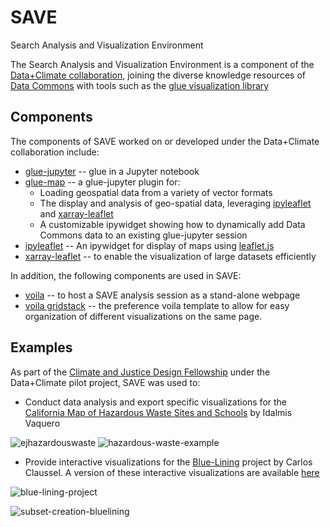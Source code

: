 # SAVE
Search Analysis and Visualization Environment

The Search Analysis and Visualization Environment is a component of the [Data+Climate collaboration](https://sites.google.com/cfa.harvard.edu/data-climate/home?pli=1), joining the diverse knowledge resources of [Data Commons](https://datacommons.org) with tools such as the [glue visualization library](http://glueviz.org)

## Components

The components of SAVE worked on or developed under the Data+Climate collaboration include:

- [glue-jupyter](https://glue-jupyter.readthedocs.io/en/latest/) -- glue in a Jupyter notebook
- [glue-map](https://github.com/jfoster17/glue-map) -- a glue-jupyter plugin for:
  - Loading geospatial data from a variety of vector formats
  - The display and analysis of geo-spatial data, leveraging [ipyleaflet](https://ipyleaflet.readthedocs.io/en/latest/) and [xarray-leaflet](https://xarray-leaflet.readthedocs.io/en/latest/)
  - A customizable ipywidget showing how to dynamically add Data Commons data to an existing glue-jupyter session
- [ipyleaflet](https://ipyleaflet.readthedocs.io/en/latest/) -- An ipywidget for display of maps using [leaflet.js](https://leafletjs.com)
- [xarray-leaflet](https://xarray-leaflet.readthedocs.io/en/latest/) -- to enable the visualization of large datasets efficiently

In addition, the following components are used in SAVE:

- [voila](https://voila.readthedocs.io/en/stable/) -- to host a SAVE analysis session as a stand-alone webpage
- [voila gridstack](https://github.com/voila-dashboards/voila-gridstack) -- the preference voila template to allow for easy organization of different visualizations on the same page.

## Examples

As part of the [Climate and Justice Design Fellowship](https://projects.iq.harvard.edu/climatefellowship) under the Data+Climate pilot project, SAVE was used to:

- Conduct data analysis and export specific visualizations for the [California Map of Hazardous Waste Sites and Schools](https://ejhazardouswaste.com/) by Idalmis Vaquero

![ejhazardouswaste](https://user-images.githubusercontent.com/3639698/215529678-9e33b55d-6802-4534-ac83-fcd415082708.png)
![hazardous-waste-example](https://user-images.githubusercontent.com/3639698/215537632-1ce38cbf-bec0-4935-b6a5-292d38e029d4.gif)

- Provide interactive visualizations for the [Blue-Lining](https://bluelining.org/) project by Carlos Claussel. A version of these interactive visualizations are available [here](https://glue-map-demo.net)

![blue-lining-project](https://user-images.githubusercontent.com/3639698/215523270-e2e23b63-6975-4385-8cb0-8b91132e28c6.png)

![subset-creation-bluelining](https://user-images.githubusercontent.com/3639698/215537659-ee315aac-c283-4ac9-9932-ad681a77d20e.gif)

